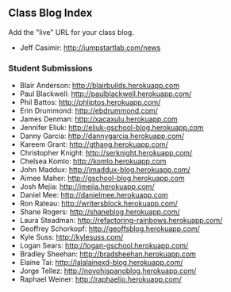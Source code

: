 ## Class Blog Index

Add the "live" URL for your class blog.

* Jeff Casimir: http://jumpstartlab.com/news

### Student Submissions

* Blair Anderson: http://blairbuilds.herokuapp.com
* Paul Blackwell: http://paulblackwell.herokuapp.com/
* Phil Battos: http://phliptos.herokuapp.com/
* Erin Drummond: http://ebdrummond.com/
* James Denman: http://xacaxulu.herokuapp.com
* Jennifer Eliuk: http://eliuk-gschool-blog.herokuapp.com
* Danny Garcia: http://dannygarcia.herokuapp.com/
* Kareem Grant: http://gthang.herokuapp.com/
* Christopher Knight: http://serknight.herokuapp.com/
* Chelsea Komlo: http://komlo.herokuapp.com
* John Maddux: http://jmaddux-blog.herokuapp.com/
* Aimee Maher: http://gschool-blog.herokuapp.com
* Josh Mejia: http://jmejia.herokuapp.com/
* Daniel Mee: http://danielmee.herokuapp.com
* Ron Rateau: http://writersblock.herokuapp.com/
* Shane Rogers: http://shaneblog.herokuapp.com/
* Laura Steadman: http://refactoring-rainbows.herokuapp.com/
* Geoffrey Schorkopf: http://geoffsblog.herokuapp.com/
* Kyle Suss: http://kylesuss.com/
* Logan Sears: http://logan-gschool.herokuapp.com/
* Bradley Sheehan: http://bradsheehan.herokuapp.com
* Elaine Tai: http://lalalainexd-blog.herokuapp.com/
* Jorge Tellez: http://novohispanoblog.herokuapp.com/
* Raphael Weiner: http://raphaelio.herokuapp.com/
